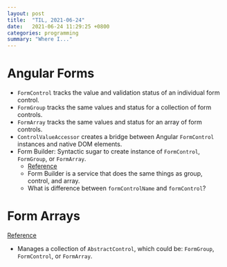 ```yaml
---
layout: post
title:  "TIL, 2021-06-24"
date:   2021-06-24 11:29:25 +0800
categories: programming
summary: "Where I..."
---
```


# Angular Forms

- `FormControl` tracks the value and validation status of an individual form control.
- `FormGroup` tracks the same values and status for a collection of form controls.
- `FormArray` tracks the same values and status for an array of form controls.
- `ControlValueAccessor` creates a bridge between Angular `FormControl` instances and native DOM elements.
- Form Builder: Syntactic sugar to create instance of `FormControl`, `FormGroup`, or `FormArray`.
  - [Reference](https://stackoverflow.com/questions/56015702/angular-form-builder-vs-form-control-and-form-group)
  - Form Builder is a service that does the same things as group, control, and array.
  - What is difference between `formControlName` and `formControl`?

# Form Arrays
[Reference](https://netbasal.com/angular-reactive-forms-the-ultimate-guide-to-formarray-3adbe6b0b61a)

- Manages a collection of `AbstractControl`, which could be: `FormGroup`, `FormControl`, or `FormArray`.
